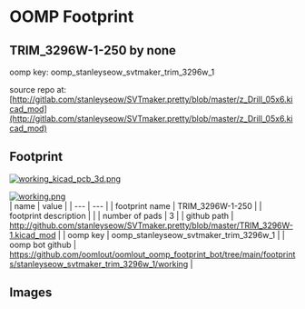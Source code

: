 # OOMP Footprint  
## TRIM_3296W-1-250  by none  
  
oomp key: oomp_stanleyseow_svtmaker_trim_3296w_1  
  
source repo at: [http://gitlab.com/stanleyseow/SVTmaker.pretty/blob/master/z_Drill_05x6.kicad_mod](http://gitlab.com/stanleyseow/SVTmaker.pretty/blob/master/z_Drill_05x6.kicad_mod)  
## Footprint  
  
[![working_kicad_pcb_3d.png](working_kicad_pcb_3d_600.png)](working_kicad_pcb_3d.png)  
  
[![working.png](working_600.png)](working.png)  
| name | value | 
| --- | --- | 
| footprint name | TRIM_3296W-1-250 | 
| footprint description |  | 
| number of pads | 3 | 
| github path | http://github.com/stanleyseow/SVTmaker.pretty/blob/master/TRIM_3296W-1.kicad_mod | 
| oomp key | oomp_stanleyseow_svtmaker_trim_3296w_1 | 
| oomp bot github | https://github.com/oomlout/oomlout_oomp_footprint_bot/tree/main/footprints/stanleyseow_svtmaker_trim_3296w_1/working | 
## Images  
